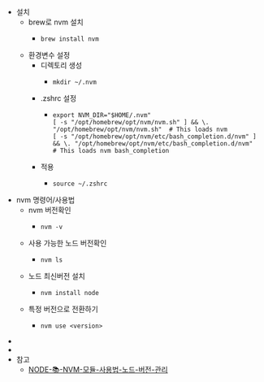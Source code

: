 - 설치
	- brew로 nvm 설치
		- ```shell
		  brew install nvm
		  ```
	- 환경변수 설정
		- 디렉토리 생성
			- ```shell
			  mkdir ~/.nvm
			  ```
		- .zshrc 설정
			- ```shell
			  export NVM_DIR="$HOME/.nvm"
			  [ -s "/opt/homebrew/opt/nvm/nvm.sh" ] && \. "/opt/homebrew/opt/nvm/nvm.sh"  # This loads nvm
			  [ -s "/opt/homebrew/opt/nvm/etc/bash_completion.d/nvm" ] && \. "/opt/homebrew/opt/nvm/etc/bash_completion.d/nvm"  # This loads nvm bash_completion
			  ```
		- 적용
			- ```shell
			  source ~/.zshrc
			  ```
- nvm 명령어/사용법
	- nvm 버전확인
		- ```shell
		  nvm -v
		  ```
	- 사용 가능한 노드 버전확인
		- ```shell
		  nvm ls
		  ```
	- 노드 최신버전 설치
		- ```shell
		  nvm install node
		  ```
	- 특정 버전으로 전환하기
		- ```shell
		  nvm use <version>
		  ```
-
-
- 참고
	- [NODE-📚-NVM-모듈-사용법-노드-버전-관리](https://inpa.tistory.com/entry/NODE-%F0%9F%93%9A-NVM-%EB%AA%A8%EB%93%88-%EC%82%AC%EC%9A%A9%EB%B2%95-%EB%85%B8%EB%93%9C-%EB%B2%84%EC%A0%84-%EA%B4%80%EB%A6%AC)